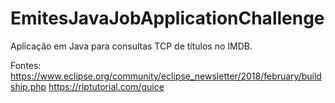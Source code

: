 # EmitesJavaJobApplicationChallenge
Aplicação em Java para consultas TCP de títulos no IMDB.

Fontes: 
https://www.eclipse.org/community/eclipse_newsletter/2018/february/buildship.php
https://riptutorial.com/guice

